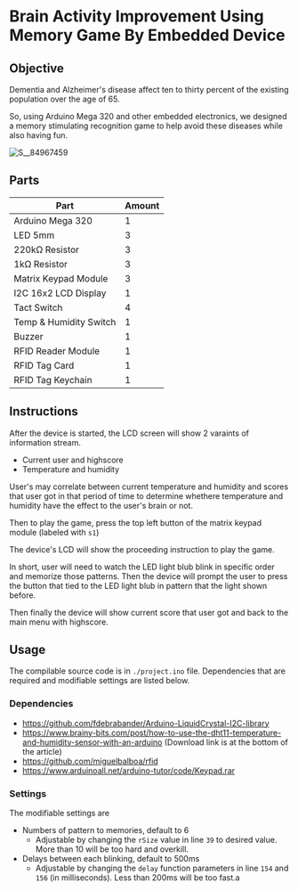 # Brain Activity Improvement Using Memory Game By Embedded Device 

## Objective

Dementia and Alzheimer's disease affect ten to thirty percent of the existing population over the age of 65.

So, using Arduino Mega 320 and other embedded electronics, we designed a memory stimulating recognition game to help avoid these diseases while also having fun.

![S__84967459](https://user-images.githubusercontent.com/48324733/166116418-2ec3306a-9a32-4107-ad58-3c3e0a8afe46.jpeg)


## Parts

|Part  |Amount  |
|--|--|
|Arduino Mega 320  |1  |
|LED 5mm|3|
|220kΩ Resistor|3|
|1kΩ Resistor|3|
|Matrix Keypad Module|3|
|I2C 16x2 LCD Display|1|
|Tact Switch|4|
|Temp & Humidity Switch|1|
|Buzzer|1|
|RFID Reader Module|1|
|RFID Tag Card|1|
|RFID Tag Keychain|1|

## Instructions

After the device is started, the LCD screen will show 2 varaints of information stream.

- Current user and highscore
- Temperature and humidity

User's may correlate between current temperature and humidity and scores that user got in that period of time to determine whethere temperature and humidity have the effect to the user's brain or not.

Then to play the game, press the top left button of the matrix keypad module (labeled with `s1`)

The device's LCD will show the proceeding instruction to play the game.

In short, user will need to watch the LED light blub blink in specific order and memorize those patterns. Then the device will prompt the user to press the button that tied to the LED light blub in pattern that the light shown before.

Then finally the device will show current score that user got and back to the main menu with highscore.

## Usage

The compilable source code is in `./project.ino` file. Dependencies that are required and modifiable settings are listed below.

### Dependencies

- <https://github.com/fdebrabander/Arduino-LiquidCrystal-I2C-library>
- <https://www.brainy-bits.com/post/how-to-use-the-dht11-temperature-and-humidity-sensor-with-an-arduino> (Download link is at the bottom of the article)
- <https://github.com/miguelbalboa/rfid>
- <https://www.arduinoall.net/arduino-tutor/code/Keypad.rar>

### Settings

The modifiable settings are

- Numbers of pattern to memories, default to 6
  - Adjustable by changing the `rSize` value in line `39` to desired value. More than 10 will be too hard and overkill.
- Delays between each blinking, default to 500ms
  - Adjustable by changing the `delay` function parameters in line `154` and `156` (in milliseconds). Less than 200ms will be too fast.a

